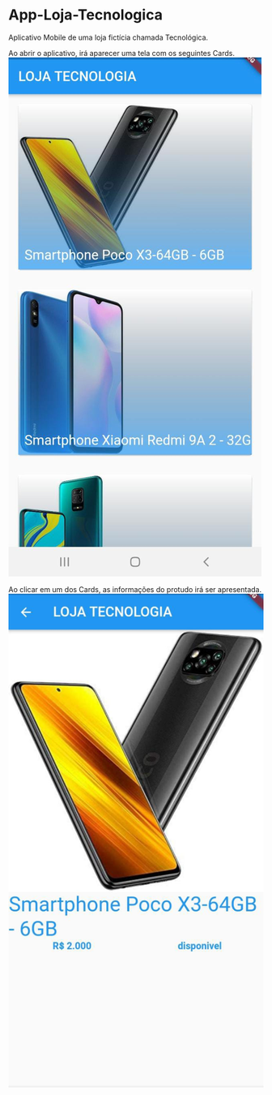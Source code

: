 # App-Loja-Tecnologica
Aplicativo Mobile de uma loja fictícia chamada Tecnológica. 

Ao abrir o aplicativo, irá aparecer uma tela com os seguintes Cards.
<img src="https://github.com/pvictor1206/App-Loja-Tecnologica/blob/main/imagens/img01.jpeg">

Ao clicar em um dos Cards, as informações do protudo irá ser apresentada.
<img src="https://github.com/pvictor1206/App-Loja-Tecnologica/blob/main/imagens/img02.jpeg">
